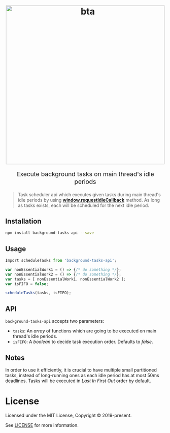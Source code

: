 
<h1 align="center">
  <img
      src="https://developers.google.com/web/updates/images/2015-08-27-using-requestidlecallback/frame.jpg"
      alt="bta"
      title="bta"
      width="500"
  >
</h1>
<p align="center" style="font-size: 1.2rem;">
    Execute background tasks on main thread's idle periods
</p>


>Task scheduler api which executes given tasks during main thread's idle periods by using
[**window.requestIdleCallback**](https://developer.mozilla.org/en-US/docs/Web/API/Window/requestIdleCallback) method.
As long as tasks exists, each will be scheduled for the next idle period.

## Installation

```sh
npm install background-tasks-api --save
```

## Usage
```js
Import scheduleTasks from 'background-tasks-api';

var nonEssentialWork1 = () => {/* do something */};
var nonEssentialWork2 = () => {/* do something */};
var tasks = [ nonEssentialWork1, nonEssentialWork2 ];
var isFIFO = false;

scheduleTasks(tasks, isFIFO);
```

## API
`background-tasks-api` accepts two parameters:

* `tasks`: An *array* of functions which are going to be executed on main thread's idle periods.
* `isFIFO`: A *boolean* to decide task execution order. Defaults to *false*.

## Notes

In order to use it efficiently, it is crucial to have multiple small partitioned tasks, instead of long-running ones
as each idle period has at most 50ms deadlines. Tasks will be executed in *Last In First Out* order by default.


# License

Licensed under the MIT License, Copyright © 2019-present.

See [LICENSE](./LICENSE) for more information.
